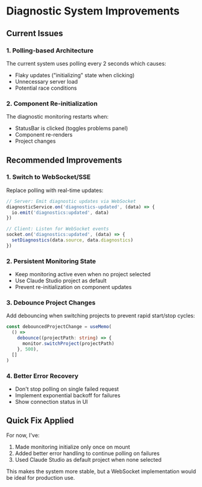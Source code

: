 # Diagnostic System Improvements

## Current Issues

### 1. Polling-based Architecture

The current system uses polling every 2 seconds which causes:

- Flaky updates ("initializing" state when clicking)
- Unnecessary server load
- Potential race conditions

### 2. Component Re-initialization

The diagnostic monitoring restarts when:

- StatusBar is clicked (toggles problems panel)
- Component re-renders
- Project changes

## Recommended Improvements

### 1. Switch to WebSocket/SSE

Replace polling with real-time updates:

```typescript
// Server: Emit diagnostic updates via WebSocket
diagnosticService.on('diagnostics-updated', (data) => {
  io.emit('diagnostics:updated', data)
})

// Client: Listen for WebSocket events
socket.on('diagnostics:updated', (data) => {
  setDiagnostics(data.source, data.diagnostics)
})
```

### 2. Persistent Monitoring State

- Keep monitoring active even when no project selected
- Use Claude Studio project as default
- Prevent re-initialization on component updates

### 3. Debounce Project Changes

Add debouncing when switching projects to prevent rapid start/stop cycles:

```typescript
const debouncedProjectChange = useMemo(
  () =>
    debounce((projectPath: string) => {
      monitor.switchProject(projectPath)
    }, 500),
  []
)
```

### 4. Better Error Recovery

- Don't stop polling on single failed request
- Implement exponential backoff for failures
- Show connection status in UI

## Quick Fix Applied

For now, I've:

1. Made monitoring initialize only once on mount
2. Added better error handling to continue polling on failures
3. Used Claude Studio as default project when none selected

This makes the system more stable, but a WebSocket implementation would be ideal for production use.
